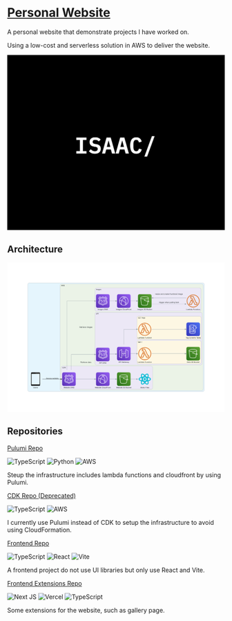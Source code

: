 # [Personal Website](https://personal.isaacdev.net)

A personal website that demonstrate projects I have worked on.

Using a low-cost and serverless solution in AWS to deliver the website.

![screen](./image.png)

## Architecture

![AWS](./diagrams_image.png)

## Repositories

[Pulumi Repo](https://github.com/IsaacOrzDev/personal-website-pulumi-stack)

![TypeScript](https://img.shields.io/badge/typescript-%23007ACC.svg?style=for-the-badge&logo=typescript&logoColor=white)
![Python](https://img.shields.io/badge/python-3670A0?style=for-the-badge&logo=python&logoColor=ffdd54)
![AWS](https://img.shields.io/badge/AWS-%23FF9900.svg?style=for-the-badge&logo=amazon-aws&logoColor=white)

Steup the infrastructure includes lambda functions and cloudfront by using Pulumi.

[CDK Repo (Deprecated)](https://github.com/IsaacOrzDev/personal-website-aws-cdk)

![TypeScript](https://img.shields.io/badge/typescript-%23007ACC.svg?style=for-the-badge&logo=typescript&logoColor=white)
![AWS](https://img.shields.io/badge/AWS-%23FF9900.svg?style=for-the-badge&logo=amazon-aws&logoColor=white)

I currently use Pulumi instead of CDK to setup the infrastructure to avoid using CloudFormation.

[Frontend Repo](https://github.com/IsaacOrzDev/personal-website-frontend)

![TypeScript](https://img.shields.io/badge/typescript-%23007ACC.svg?style=for-the-badge&logo=typescript&logoColor=white)
![React](https://img.shields.io/badge/react-%2320232a.svg?style=for-the-badge&logo=react&logoColor=%2361DAFB)
![Vite](https://img.shields.io/badge/vite-%23646CFF.svg?style=for-the-badge&logo=vite&logoColor=white)

A frontend project do not use UI libraries but only use React and Vite.

[Frontend Extensions Repo](https://github.com/IsaacOrzDev/personal-website-extenions)

![Next JS](https://img.shields.io/badge/Next-black?style=for-the-badge&logo=next.js&logoColor=white)
![Vercel](https://img.shields.io/badge/vercel-%23000000.svg?style=for-the-badge&logo=vercel&logoColor=white)
![TypeScript](https://img.shields.io/badge/typescript-%23007ACC.svg?style=for-the-badge&logo=typescript&logoColor=white)

Some extensions for the website, such as gallery page.
